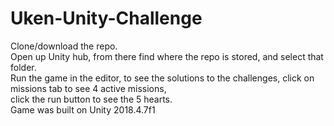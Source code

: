 # Uken-Unity-Challenge
Clone/download the repo.  
Open up Unity hub, from there find where the repo is stored, and select that folder.  
Run the game in the editor, to see the solutions to the challenges, click on missions tab to see 4 active missions,  
click the run button to see the 5 hearts.  
Game was built on Unity 2018.4.7f1
